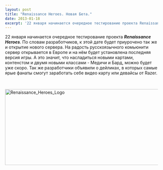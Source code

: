 ```yaml
---
layout: post
title: "Renaissance Heroes. Новая Бета."
date: 2013-01-18
excerpt: '22 января начинается очередное тестирование проекта Renaissance Heroes. По словам разработчиков, к этой дате будет приурочено так же и открытие нового сервера. Подробности внутри новости.'
---
```


22 января начинается очередное тестирование проекта <em><strong>Renaissance Heroes</strong></em>. По словам разработчиков, к этой дате будет приурочено так же и открытие нового сервера. На радость русскоязычного комьюнити сервер открывается в Европе и на нём будет установлена последняя версия игры. А это значит, что насладиться новыми картами, контенстом и двумя новыми классами - Медичи и Бард, можно будет уже скоро. Так же разработчики объявили о дейликах, в которых самые ярые фанаты смогут заработать себе видео карту или девайсы от Razer.

&nbsp;

<a href="http://gamersoul.ru/renaissance-heroes-%d0%bd%d0%be%d0%b2%d0%b0%d1%8f-%d0%b1%d0%b5%d1%82%d0%b0/renaissance_heroes_logo/" rel="attachment wp-att-651"><img class="size-full wp-image-651 aligncenter" alt="Renaissance_Heroes_Logo" src="http://gamersoul.ru/wp-content/uploads/2013/01/Renaissance_Heroes_Logo.jpg" width="630" height="250" /></a>